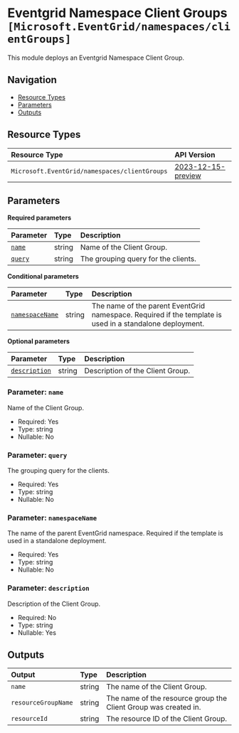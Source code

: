 # Eventgrid Namespace Client Groups `[Microsoft.EventGrid/namespaces/clientGroups]`

This module deploys an Eventgrid Namespace Client Group.

## Navigation

- [Resource Types](#Resource-Types)
- [Parameters](#Parameters)
- [Outputs](#Outputs)

## Resource Types

| Resource Type | API Version |
| :-- | :-- |
| `Microsoft.EventGrid/namespaces/clientGroups` | [2023-12-15-preview](https://learn.microsoft.com/en-us/azure/templates/Microsoft.EventGrid/2023-12-15-preview/namespaces/clientGroups) |

## Parameters

**Required parameters**

| Parameter | Type | Description |
| :-- | :-- | :-- |
| [`name`](#parameter-name) | string | Name of the Client Group. |
| [`query`](#parameter-query) | string | The grouping query for the clients. |

**Conditional parameters**

| Parameter | Type | Description |
| :-- | :-- | :-- |
| [`namespaceName`](#parameter-namespacename) | string | The name of the parent EventGrid namespace. Required if the template is used in a standalone deployment. |

**Optional parameters**

| Parameter | Type | Description |
| :-- | :-- | :-- |
| [`description`](#parameter-description) | string | Description of the Client Group. |

### Parameter: `name`

Name of the Client Group.

- Required: Yes
- Type: string
- Nullable: No

### Parameter: `query`

The grouping query for the clients.

- Required: Yes
- Type: string
- Nullable: No

### Parameter: `namespaceName`

The name of the parent EventGrid namespace. Required if the template is used in a standalone deployment.

- Required: Yes
- Type: string
- Nullable: No

### Parameter: `description`

Description of the Client Group.

- Required: No
- Type: string
- Nullable: Yes

## Outputs

| Output | Type | Description |
| :-- | :-- | :-- |
| `name` | string | The name of the Client Group. |
| `resourceGroupName` | string | The name of the resource group the Client Group was created in. |
| `resourceId` | string | The resource ID of the Client Group. |
